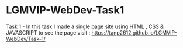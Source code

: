 # LGMVIP-WebDev-Task1
Task 1 - In this task I made a single page site using HTML , CSS & JAVASCRIPT to see the page visit : https://tanp2612.github.io/LGMVIP-WebDev/Task-1/
